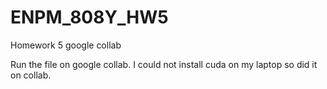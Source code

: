 # ENPM_808Y_HW5
Homework 5 google collab

Run the file on google collab. I could not install cuda on my laptop so did it on collab.
